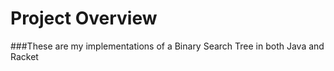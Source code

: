 # Project Overview

###These are my implementations of a Binary Search Tree in both Java and Racket
